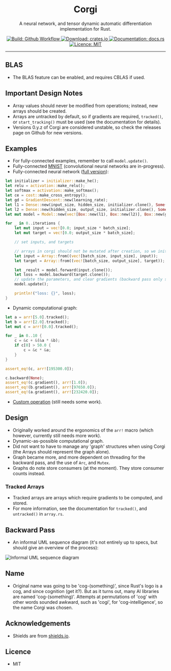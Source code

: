 <h1 align="center">Corgi</h1>
<p align="center">A neural network, and tensor dynamic automatic differentiation implementation for Rust.</p>
<p align="center">
    <a href="https://github.com/patricksongzy/corgi/">
        <img alt="Build: Github Workflow" src="https://img.shields.io/github/workflow/status/patricksongzy/corgi/Rust"></img>
    </a>
    <a href="https://crates.io/crates/corgi">
        <img alt="Download: crates.io" src="https://img.shields.io/crates/v/corgi"></img>
    </a>
    <a href="https://docs.rs/corgi">
        <img alt="Documentation: docs.rs" src="https://docs.rs/corgi/badge.svg"></img>
    </a>
    <a href="https://github.com/patricksongzy/corgi/blob/main/LICENSE">
        <img alt="Licence: MIT" src="https://img.shields.io/badge/license-MIT-blue.svg"></img>
    </a>
</p>
<hr>

## BLAS
* The BLAS feature can be enabled, and requires CBLAS if used.

## Important Design Notes
* Array values should never be modified from operations; instead, new arrays should be created.
* Arrays are untracked by default, so if gradients are required, `tracked()`, or `start_tracking()` must be used (see the documentation for details).
* Versions 0.y.z of Corgi are considered unstable, so check the releases page on Github for new versions.

## Examples
* For fully-connected examples, remember to call `model.update()`.
* Fully-connected [MNIST](https://github.com/patricksongzy/corgi-sample/blob/main/src/main.rs) (convolutional neural networks are in-progress).
* Fully-connected neural network ([full version](https://github.com/patricksongzy/corgi/blob/main/src/model.rs#L65)):
```rust
let initializer = initializer::make_he();
let relu = activation::make_relu();
let softmax = activation::make_softmax();
let ce = cost::make_cross_entropy();
let gd = GradientDescent::new(learning_rate);
let l1 = Dense::new(input_size, hidden_size, initializer.clone(), Some(relu));
let l2 = Dense::new(hidden_size, output_size, initializer.clone(), Some(softmax));
let mut model = Model::new(vec![Box::new(l1), Box::new(l2)], Box::new(gd), ce);

for _ in 0..iterations {
    let mut input = vec![0.0; input_size * batch_size];
    let mut target = vec![0.0; output_size * batch_size];

    // set inputs, and targets

    // arrays in corgi should not be mutated after creation, so we initialise the values first
    let input = Array::from((vec![batch_size, input_size], input));
    let target = Array::from((vec![batch_size, output_size], target));

    let _result = model.forward(input.clone());
    let loss = model.backward(target.clone());
    // update the parameters, and clear gradients (backward pass only sets gradients)
    model.update();

    println!("loss: {}", loss);
}
```
* Dynamic computational graph:
```rust
let a = arr![5.0].tracked();
let b = arr![2.0].tracked();
let mut c = arr![0.0].tracked();

for _ in 0..10 {
    c = &c + &(&a * &b);
    if c[0] > 50.0 {
        c = &c * &a;
    }
}

assert_eq!(c, arr![195300.0]);

c.backward(None);
assert_eq!(c.gradient(), arr![1.0]);
assert_eq!(b.gradient(), arr![97650.0]);
assert_eq!(a.gradient(), arr![232420.0]);
```
* [Custom operation](https://github.com/patricksongzy/corgi/blob/main/src/lib.rs#L34) (still needs some work).

## Design
* Originally worked around the ergonomics of the `arr!` macro (which however, currently still needs more work).
* Dynamic-as-possible computational graph.
* Did not want to have to manage any 'graph' structures when using Corgi (the Arrays should represent the graph alone).
* Graph became more, and more dependent on threading for the backward pass, and the use of `Arc`, and `Mutex`.
* Graphs do note store consumers (at the moment). They store consumer counts instead.

### Tracked Arrays
* Tracked arrays are arrays which require gradients to be computed, and stored.
* For more information, see the documentation for `tracked()`, and `untracked()` in `array.rs`.

## Backward Pass
* An informal UML sequence diagram (it's not entirely up to specs, but should give an overview of the process):

![Informal UML sequence diagram](https://raw.githubusercontent.com/patricksongzy/corgi/main/doc/image/sequence.svg?sanitize=true)

## Name
* Original name was going to be 'cog-(something)', since Rust's logo is a cog, and since cognition (get it?).
But as it turns out, many AI libraries are named 'cog-(something)'. Attempts at permutations of 'cog' with other words sounded awkward, such as 'cogi', for 'cog-intelligence',
so the name Corgi was chosen.

## Acknowledgements
* Shields are from [shields.io](https://shields.io).

## Licence
* MIT

